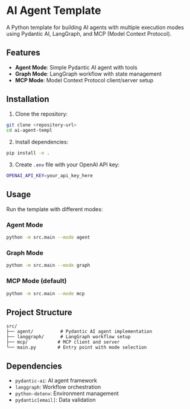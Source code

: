 # AI Agent Template

A Python template for building AI agents with multiple execution modes using Pydantic AI, LangGraph, and MCP (Model Context Protocol).

## Features

- **Agent Mode**: Simple Pydantic AI agent with tools
- **Graph Mode**: LangGraph workflow with state management  
- **MCP Mode**: Model Context Protocol client/server setup

## Installation

1. Clone the repository:
```bash
git clone <repository-url>
cd ai-agent-templ
```

2. Install dependencies:
```bash
pip install -e .
```

3. Create `.env` file with your OpenAI API key:
```bash
OPENAI_API_KEY=your_api_key_here
```

## Usage

Run the template with different modes:

### Agent Mode
```bash
python -m src.main --mode agent
```

### Graph Mode  
```bash
python -m src.main --mode graph
```

### MCP Mode (default)
```bash
python -m src.main --mode mcp
```

## Project Structure

```
src/
├── agent/          # Pydantic AI agent implementation
├── langgraph/      # LangGraph workflow setup
├── mcp/           # MCP client and server
└── main.py        # Entry point with mode selection
```

## Dependencies

- `pydantic-ai`: AI agent framework
- `langgraph`: Workflow orchestration
- `python-dotenv`: Environment management
- `pydantic[email]`: Data validation
